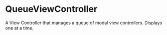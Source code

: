 QueueViewController
===================

A View Controller that manages a queue of modal view controllers. Displays one at a time.
